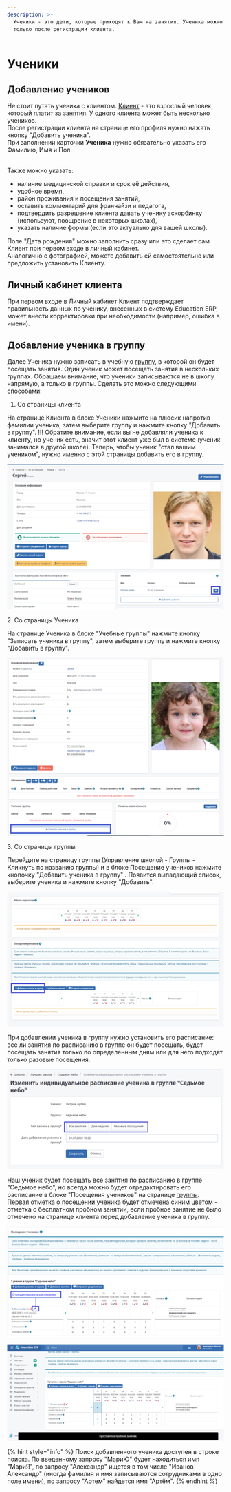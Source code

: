 ```yaml
---
description: >-
  Ученики - это дети, которые приходят к Вам на занятия. Ученика можно добавить
  только после регистрации клиента.
---
```


# Ученики

## Добавление учеников

Не стоит путать ученика с клиентом. [Клиент](klienty/) - это взрослый человек, который платит за занятия. У одного клиента может быть несколько учеников.\
После регистрации клиента на странице его профиля нужно нажать кнопку "Добавить ученика".\
При заполнении карточки **Ученика** нужно обязательно указать его Фамилию, Имя и Пол.

\
Также можно указать:

* наличие медицинской справки и срок её действия,
* удобное время,
* район проживания и посещения занятий,
* оставить комментарий для франчайзи и педагога,
* подтвердить разрешение клиента давать ученику аскорбинку (используют, поощрение в некоторых школах),
* указать наличие формы (если это актуально для вашей школы).

Поле "Дата рождения" можно заполнить сразу или это сделает сам Клиент при первом входе в личный кабинет.\
Аналогично с фотографией, можете добавить ей самостоятельно или предложить установить Клиенту.

## Личный кабинет клиента

При первом входе в Личный кабинет Клиент подтверждает правильность данных по ученику, внесенных в систему Education ERP, может внести корректировки при необходимости (например, ошибка в имени).

## Добавление ученика в группу

Далее Ученика нужно записать в учебную [группу](nachalo-raboty/shkola/gruppa/dobavlenie-grupp.md), в которой он будет посещать занятия. Один ученик может посещать занятия в нескольких группах. Обращаем внимание, что ученики записываются не в школу напрямую, а только в группы. Сделать это можно следующими способами:

1. Со страницы клиента

На странице Клиента в блоке Ученики нажмите на плюсик напротив фамилии ученика, затем выберите группу и нажмите кнопку "Добавить в группу". !!! Обратите внимание, если вы не добавляли ученика к клиенту, но ученик есть, значит этот клиент уже был в системе (ученик занимался в другой школе). Теперь, чтобы ученик "стал вашим учеником", нужно именно с этой страницы добавить его в группу.

![](<.gitbook/assets/61 (1).png>)

&#x20;   2\. Со страницы Ученика

На странице Ученика в блоке "Учебные группы" нажмите кнопку "Записать ученика в группу", затем выберите группу и нажмите кнопку "Добавить в группу".

![](.gitbook/assets/62.png)

&#x20;   3\. Со страницы группы

Перейдите на страницу группы (Управление школой -  Группы -  Кликнуть по названию группы) и в блоке Посещение учеников нажмите кнопочку "Добавить ученика в группу" . Появится выпадающий список, выберите ученика и нажмите кнопку "Добавить".

![](.gitbook/assets/63.png)

При добавлении ученика в группу нужно установить его расписание: все ли занятия по расписанию в группе он будет посещать, будет посещать занятия только по определенным дням или для него подходят только разовые посещения.

![](.gitbook/assets/64.png)

Наш ученик будет посещать все занятия по расписанию в группе "Седьмое небо", но всегда можно будет отредактировать его расписание в блоке "Посещения учеников" на странице [группы](nachalo-raboty/shkola/gruppa/dobavlenie-grupp.md).\
Первая отметка о посещении ученика будет отмечена синим цветом - отметка о бесплатном пробном занятии, если пробное занятие не было отмечено на странице клиента перед добавление ученика в группу.

![](<.gitbook/assets/65 (1).png>)

![](.gitbook/assets/66.png)

{% hint style="info" %}
Поиск добавленного ученика доступен в строке поиска. По введенному запросу "МариЮ" будет находиться имя "МариЯ", по запросу "Александр" ищется в том числе "Иванов Александр" (иногда фамилия и имя записываются сотрудниками в одно поле имени), по запросу "Артем" найдется имя "Артём".
{% endhint %}
